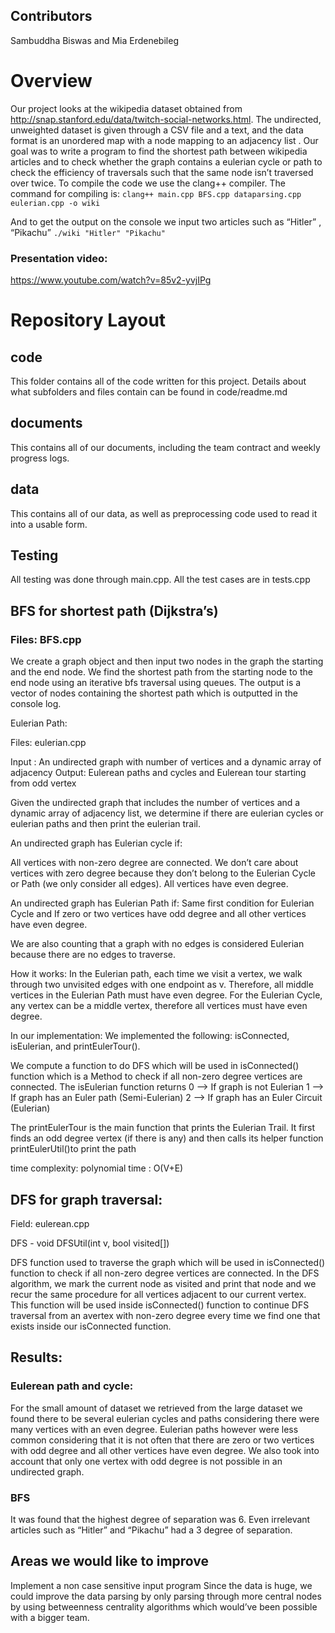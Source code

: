
## Contributors
Sambuddha Biswas and Mia Erdenebileg

# Overview

Our project looks at the wikipedia dataset obtained from http://snap.stanford.edu/data/twitch-social-networks.html. The undirected, unweighted dataset is given through a CSV file and a text, and the data format is an unordered map with a node mapping to an adjacency list . Our goal was to write a program to find the shortest path between wikipedia articles and to check whether the graph contains a eulerian cycle or path to check the efficiency of traversals such that the same node isn’t traversed over twice.
To compile the code we use the clang++ compiler. The command for compiling is:
``` clang++ main.cpp BFS.cpp dataparsing.cpp eulerian.cpp -o wiki ```

And to get the output on the console we input two articles such as “Hitler” , “Pikachu”
```./wiki "Hitler" "Pikachu"	```

### Presentation video:

https://www.youtube.com/watch?v=85v2-yvjIPg
# Repository Layout

## code
This folder contains all of the code written for this project. Details about what subfolders and files contain can be found in code/readme.md

## documents
This contains all of our documents, including the team contract and weekly progress logs. 

## data
This contains all of our data, as well as preprocessing code used to read it into a usable form. 

## Testing

All testing was done through main.cpp. All the test cases are in tests.cpp
## BFS for shortest path (Dijkstra’s)


### Files: BFS.cpp

We create a graph object and then input two nodes in the graph the starting and the end node. We find the shortest path from the starting node to the end node using an iterative bfs traversal using queues. The output is a vector of nodes containing the shortest path which is outputted in the console log.

Eulerian Path: 

Files: eulerian.cpp 

Input : An undirected graph with number of vertices and a dynamic array of adjacency 
Output: Eulerean paths and cycles and Eulerean tour starting from odd vertex 
 
Given the undirected graph that includes the number of vertices and a dynamic array of adjacency list, we determine if there are eulerian cycles or eulerian paths and then print the eulerian trail. 
 
An undirected graph has Eulerian cycle if: 
 
All vertices with non-zero degree are connected. We don’t care about vertices with zero degree because they don’t belong to the Eulerian Cycle or Path (we only consider all edges).
All vertices have even degree.
 
An undirected graph has Eulerian Path if: 
Same first condition for Eulerian Cycle and 
If zero or two vertices have odd degree and all other vertices have even degree. 
 
We are also counting that a graph with no edges is considered Eulerian because there are no edges to traverse.
 
How it works: 
In the Eulerian path, each time we visit a vertex, we walk through two unvisited edges with one endpoint as v. Therefore, all middle vertices in the Eulerian Path must have even degree.
For the Eulerian Cycle, any vertex can be a middle vertex, therefore all vertices must have even degree.
 
In our implementation: 
We implemented the following: isConnected, isEulerian, and printEulerTour(). 
 
We compute a function to do DFS which will be used in isConnected() function which is a Method to check if all non-zero degree vertices are connected.
The isEulerian function returns
  0 --> If graph is not Eulerian
  1 --> If graph has an Euler path (Semi-Eulerian)
  2 --> If graph has an Euler Circuit (Eulerian) 
 
The printEulerTour is the main function that prints the Eulerian Trail. It first finds an odd degree vertex (if there is any) and then calls its helper function printEulerUtil()to print the path 
 
time complexity: polynomial time : O(V+E)




## DFS for graph traversal: 

Field: eulerean.cpp 

DFS - void DFSUtil(int v, bool visited[])
 
DFS function used to traverse the graph which will be used in isConnected() function to check if all non-zero degree vertices are connected. In the DFS algorithm, we mark the current node as visited and print that node and we recur the same procedure for all vertices adjacent to our current vertex. This function will be used inside isConnected() function to continue DFS traversal from an avertex with non-zero degree every time we find one that exists inside our isConnected function. 

## Results: 

### Eulerean path and cycle: 
 
For the small amount of dataset we retrieved from the large dataset we found there to be several eulerian cycles and paths considering there were many vertices with an even degree. Eulerian paths however were less common considering that it is not often that there are zero or two vertices with odd degree and all other vertices have even degree. We also took into account that only one vertex with odd degree is not possible in an undirected graph. 



### BFS
It was found that the highest degree of separation was 6.
Even irrelevant articles such as “Hitler” and “Pikachu” had a 3 degree of separation.

## Areas we would like to improve
Implement a non case sensitive input program
Since the data is huge, we could improve the data parsing by only parsing through more central nodes by using betweenness centrality algorithms which would’ve been possible with a bigger team.

